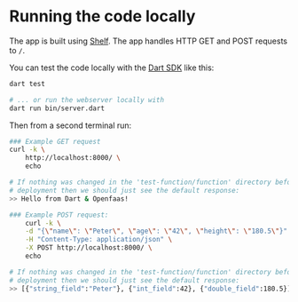 # Running the code locally

The app is built using [Shelf](https://pub.dev/packages/shelf). The app handles HTTP GET and POST requests to `/`.

You can test the code locally with the [Dart SDK](https://dart.dev/get-dart) like this:

```bash
dart test

# ... or run the webserver locally with
dart run bin/server.dart
```

Then from a second terminal run:

```bash
### Example GET request
curl -k \
    http://localhost:8000/ \
    echo

# If nothing was changed in the 'test-function/function' directory before
# deployment then we should just see the default response:
>> Hello from Dart & Openfaas!

### Example POST request:
    curl -k \
    -d "{\"name\": \"Peter\", \"age\": \"42\", \"height\": \"180.5\"}" \
    -H "Content-Type: application/json" \
    -X POST http://localhost:8000/ \
    echo

# If nothing was changed in the 'test-function/function' directory before
# deployment then we should just see the default response:
>> [{"string_field":"Peter"}, {"int_field":42}, {"double_field":180.5}]
```